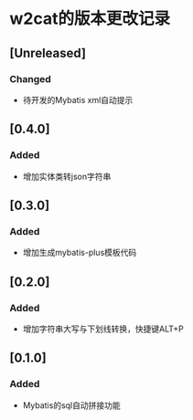 <!-- Keep a Changelog guide -> https://keepachangelog.com -->

# w2cat的版本更改记录

## [Unreleased]
### Changed
- 待开发的Mybatis xml自动提示

## [0.4.0]
### Added
- 增加实体类转json字符串

## [0.3.0]
### Added
- 增加生成mybatis-plus模板代码

## [0.2.0]
### Added
- 增加字符串大写与下划线转换，快捷键ALT+P

## [0.1.0]
### Added
- Mybatis的sql自动拼接功能